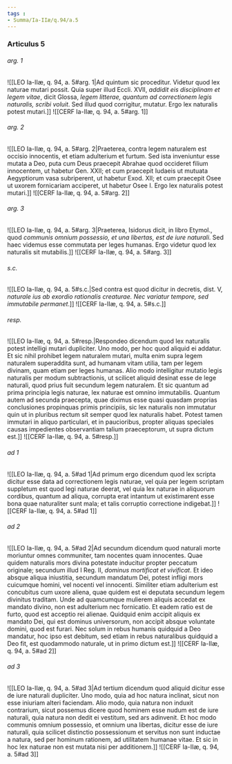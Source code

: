 ```yaml
---
tags : 
- Summa/Ia-IIæ/q.94/a.5
---
```


### Articulus 5

###### arg. 1
![[LEO Ia-IIæ, q. 94, a. 5#arg. 1|Ad quintum sic proceditur. Videtur quod lex naturae mutari possit. Quia super illud Eccli. XVII, *addidit eis disciplinam et legem vitae*, dicit Glossa, *legem litterae, quantum ad correctionem legis naturalis, scribi voluit*. Sed illud quod corrigitur, mutatur. Ergo lex naturalis potest mutari.]]
![[CERF Ia-IIæ, q. 94, a. 5#arg. 1]]

###### arg. 2
![[LEO Ia-IIæ, q. 94, a. 5#arg. 2|Praeterea, contra legem naturalem est occisio innocentis, et etiam adulterium et furtum. Sed ista inveniuntur esse mutata a Deo, puta cum Deus praecepit Abrahae quod occideret filium innocentem, ut habetur Gen. XXII; et cum praecepit Iudaeis ut mutuata Aegyptiorum vasa subriperent, ut habetur Exod. XII; et cum praecepit Osee ut uxorem fornicariam acciperet, ut habetur Osee I. Ergo lex naturalis potest mutari.]]
![[CERF Ia-IIæ, q. 94, a. 5#arg. 2]]

###### arg. 3
![[LEO Ia-IIæ, q. 94, a. 5#arg. 3|Praeterea, Isidorus dicit, in libro Etymol., quod *communis omnium possessio, et una libertas, est de iure naturali*. Sed haec videmus esse commutata per leges humanas. Ergo videtur quod lex naturalis sit mutabilis.]]
![[CERF Ia-IIæ, q. 94, a. 5#arg. 3]]

###### s.c.
![[LEO Ia-IIæ, q. 94, a. 5#s.c.|Sed contra est quod dicitur in decretis, dist. V, *naturale ius ab exordio rationalis creaturae. Nec variatur tempore, sed immutabile permanet*.]]
![[CERF Ia-IIæ, q. 94, a. 5#s.c.]]

###### resp.
![[LEO Ia-IIæ, q. 94, a. 5#resp.|Respondeo dicendum quod lex naturalis potest intelligi mutari dupliciter. Uno modo, per hoc quod aliquid ei addatur. Et sic nihil prohibet legem naturalem mutari, multa enim supra legem naturalem superaddita sunt, ad humanam vitam utilia, tam per legem divinam, quam etiam per leges humanas. Alio modo intelligitur mutatio legis naturalis per modum subtractionis, ut scilicet aliquid desinat esse de lege naturali, quod prius fuit secundum legem naturalem. Et sic quantum ad prima principia legis naturae, lex naturae est omnino immutabilis. Quantum autem ad secunda praecepta, quae diximus esse quasi quasdam proprias conclusiones propinquas primis principiis, sic lex naturalis non immutatur quin ut in pluribus rectum sit semper quod lex naturalis habet. Potest tamen immutari in aliquo particulari, et in paucioribus, propter aliquas speciales causas impedientes observantiam talium praeceptorum, ut supra dictum est.]]
![[CERF Ia-IIæ, q. 94, a. 5#resp.]]

###### ad 1
![[LEO Ia-IIæ, q. 94, a. 5#ad 1|Ad primum ergo dicendum quod lex scripta dicitur esse data ad correctionem legis naturae, vel quia per legem scriptam suppletum est quod legi naturae deerat, vel quia lex naturae in aliquorum cordibus, quantum ad aliqua, corrupta erat intantum ut existimarent esse bona quae naturaliter sunt mala; et talis corruptio correctione indigebat.]]
![[CERF Ia-IIæ, q. 94, a. 5#ad 1]]

###### ad 2
![[LEO Ia-IIæ, q. 94, a. 5#ad 2|Ad secundum dicendum quod naturali morte moriuntur omnes communiter, tam nocentes quam innocentes. Quae quidem naturalis mors divina potestate inducitur propter peccatum originale; secundum illud I Reg. II, *dominus mortificat et vivificat*. Et ideo absque aliqua iniustitia, secundum mandatum Dei, potest infligi mors cuicumque homini, vel nocenti vel innocenti. Similiter etiam adulterium est concubitus cum uxore aliena, quae quidem est ei deputata secundum legem divinitus traditam. Unde ad quamcumque mulierem aliquis accedat ex mandato divino, non est adulterium nec fornicatio. Et eadem ratio est de furto, quod est acceptio rei alienae. Quidquid enim accipit aliquis ex mandato Dei, qui est dominus universorum, non accipit absque voluntate domini, quod est furari. Nec solum in rebus humanis quidquid a Deo mandatur, hoc ipso est debitum, sed etiam in rebus naturalibus quidquid a Deo fit, est quodammodo naturale, ut in primo dictum est.]]
![[CERF Ia-IIæ, q. 94, a. 5#ad 2]]

###### ad 3
![[LEO Ia-IIæ, q. 94, a. 5#ad 3|Ad tertium dicendum quod aliquid dicitur esse de iure naturali dupliciter. Uno modo, quia ad hoc natura inclinat, sicut non esse iniuriam alteri faciendam. Alio modo, quia natura non induxit contrarium, sicut possemus dicere quod hominem esse nudum est de iure naturali, quia natura non dedit ei vestitum, sed ars adinvenit. Et hoc modo communis omnium possessio, et omnium una libertas, dicitur esse de iure naturali, quia scilicet distinctio possessionum et servitus non sunt inductae a natura, sed per hominum rationem, ad utilitatem humanae vitae. Et sic in hoc lex naturae non est mutata nisi per additionem.]]
![[CERF Ia-IIæ, q. 94, a. 5#ad 3]]


